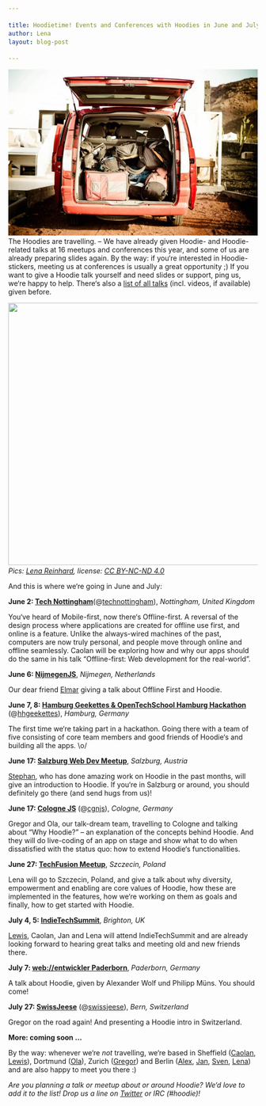 ```yaml
---

title: Hoodietime! Events and Conferences with Hoodies in June and July, 2014
author: Lena
layout: blog-post

---
```


![](/blog/images/201405/bus--optimised.jpg)
The Hoodies are travelling. – We have already given Hoodie- and Hoodie-related talks at 16 meetups and conferences this year, and some of us are already preparing slides again. By the way: if you‘re interested in Hoodie-stickers, meeting us at conferences is usually a great opportunity ;) If you want to give a Hoodie talk yourself and need slides or support, ping us, we‘re happy to help. There‘s also a [list of all talks][1] (incl. videos, if available) given before.

<img class="alignnone" src="http://kleinerdrei.org/wp-content/uploads/2014/05/conf-abreise-photo-600x450.jpg" alt="" width="707" height="530" />
<em>Pics: <a href="http://twitter.com/ffffux">Lena Reinhard</a>, license: <a href="http://creativecommons.org/licenses/by-nc-nd/4.0/">CC BY-NC-ND 4.0</a></em>

And this is where we‘re going in June and July: <!--more-->

**June 2: <a href="http://www.technottingham.com/">Tech Nottingham</a>**(@[technottingham][2]), *Nottingham, United Kingdom*

You‘ve heard of Mobile-first, now there‘s Offline-first. A reversal of the design process where applications are created for offline use first, and online is a feature. Unlike the always-wired machines of the past, computers are now truly personal, and people move through online and offline seamlessly. Caolan will be exploring how and why our apps should do the same in his talk “Offline-first: Web development for the real-world”.

**June 6: <a href="http://www.meetup.com/NijmegenJS/events/184725532/">NijmegenJS</a>**, *Nijmegen, Netherlands*

Our dear friend [Elmar][3] giving a talk about Offline First and Hoodie.

**June 7, 8: <a href="http://hamburg-hackathon.de/hackathon/">Hamburg Geekettes & OpenTechSchool Hamburg Hackathon</a>** (@[hhgeekettes][4]), *Hamburg, Germany*

The first time we‘re taking part in a hackathon. Going there with a team of five consisting of core team members and good friends of Hoodie‘s and building all the apps. \o/

**June 17: [Salzburg Web Dev Meetup][5]**, *Salzburg, Austria*

[Stephan][6], who has done amazing work on Hoodie in the past months, will give an introduction to Hoodie. If you‘re in Salzburg or around, you should definitely go there (and send hugs from us)!

**June 17: [Cologne JS][7]** (@[cgnjs][8]), *Cologne, Germany*

Gregor and Ola, our talk-dream team, travelling to Cologne and talking about “Why Hoodie?” – an explanation of the concepts behind Hoodie. And they will do live-coding of an app on stage and show what to do when dissatisfied with the status quo: how to extend Hoodie‘s functionalities.

**June 27: [TechFusion Meetup][9]**, *Szczecin, Poland*

Lena will go to Szczecin, Poland, and give a talk about why diversity, empowerment and enabling are core values of Hoodie, how these are implemented in the features, how we‘re working on them as goals and finally, how to get started with Hoodie.

**July 4, 5: [IndieTechSummit][10]**, *Brighton, UK*

[Lewis][11], Caolan, Jan and Lena will attend IndieTechSummit and are already looking forward to hearing great talks and meeting old and new friends there.

**July 7: [web://entwickler Paderborn][12]**, *Paderborn, Germany*

A talk about Hoodie, given by Alexander Wolf und Philipp Müns. You should come!

**July 27: [SwissJeese][13]** (@[swissjeese][14]), *Bern, Switzerland*

Gregor on the road again! And presenting a Hoodie intro in Switzerland.

**More: coming soon …**

By the way: whenever we‘re *not* travelling, we‘re based in Sheffield ([Caolan][15], [Lewis][16]), Dortmund ([Ola][17]), Zurich ([Gregor][18]) and Berlin ([Alex][19], [Jan][20], [Sven][21], [Lena][22]) and are also happy to meet you there :)


*Are you planning a talk or meetup about or around Hoodie? We‘d love to add it to the list! Drop us a line on <a href="http://twitter.com/hoodiehq">Twitter</a> or IRC (#hoodie)!*


 [1]: http://blog.hood.ie/2014/05/talks-about-hoodie-offlinefirst-nobackend-dreamcode-hoodie-related-topics/
 [2]: http://twitter.com/technottingham
 [3]: http://blog.hood.ie/2014/03/a-hoodie-for-you-6-elmar-burke/
 [4]: http://twitter.com/hhgeekettes
 [5]: http://www.meetup.com/salzburgwebdev/events/176014522/
 [6]: http://twitter.com/boennemann
 [7]: http://colognejs.de/
 [8]: http://twitter.com/cgnjs
 [9]: http://techfusion.io/crew
 [10]: https://indietech.org/summit/
 [11]: http://twitter.com/lewiscowper
 [12]: http://webentwickler-paderborn.de/
 [13]: http://www.swissjeese.com/
 [14]: http://twitter.com/swissjeese
 [15]: http://twitter.com/caolan
 [16]: http://twitter.com/LewisCowper
 [17]: http://twitter.com/misprintedtype
 [18]: http://twitter.com/gr2m
 [19]: http://twitter.com/espylaub
 [20]: http://twitter.com/janl
 [21]: http://twitter.com/svenlito
 [22]: http://twitter.com/ffffux
